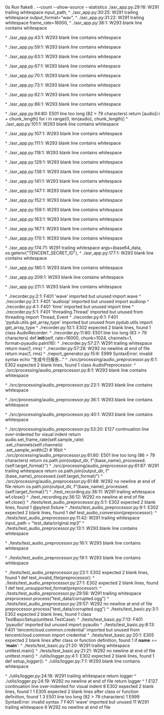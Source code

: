 0s
Run flake8 . --count --show-source --statistics
./asr_app.py:29:16: W291 trailing whitespace
    input_path, 
               ^
./asr_app.py:30:25: W291 trailing whitespace
    output_format="wav", 
                        ^
./asr_app.py:31:22: W291 trailing whitespace
    frame_rate=16000, 
                     ^
./asr_app.py:38:1: W293 blank line contains whitespace
        
^
./asr_app.py:43:1: W293 blank line contains whitespace
        
^
./asr_app.py:59:1: W293 blank line contains whitespace
        
^
./asr_app.py:63:1: W293 blank line contains whitespace
        
^
./asr_app.py:67:1: W293 blank line contains whitespace
        
^
./asr_app.py:70:1: W293 blank line contains whitespace
        
^
./asr_app.py:73:1: W293 blank line contains whitespace
        
^
./asr_app.py:82:1: W293 blank line contains whitespace
        
^
./asr_app.py:86:1: W293 blank line contains whitespace
    
^
./asr_app.py:94:80: E501 line too long (82 > 79 characters)
    return [audio[i:i + chunk_length] for i in range(0, len(audio), chunk_length)]
                                                                               ^
./asr_app.py:101:1: W293 blank line contains whitespace
    
^
./asr_app.py:107:1: W293 blank line contains whitespace
    
^
./asr_app.py:111:1: W293 blank line contains whitespace
    
^
./asr_app.py:118:1: W293 blank line contains whitespace
    
^
./asr_app.py:129:1: W293 blank line contains whitespace
    
^
./asr_app.py:138:1: W293 blank line contains whitespace
    
^
./asr_app.py:141:1: W293 blank line contains whitespace
    
^
./asr_app.py:147:1: W293 blank line contains whitespace
            
^
./asr_app.py:152:1: W293 blank line contains whitespace
                
^
./asr_app.py:159:1: W293 blank line contains whitespace
                
^
./asr_app.py:163:1: W293 blank line contains whitespace
                
^
./asr_app.py:167:1: W293 blank line contains whitespace
                
^
./asr_app.py:170:1: W293 blank line contains whitespace
                
^
./asr_app.py:174:71: W291 trailing whitespace
                    args=(base64_data, os.getenv("TENCENT_SECRET_ID"), 
                                                                      ^
./asr_app.py:177:1: W293 blank line contains whitespace
                
^
./asr_app.py:180:1: W293 blank line contains whitespace
    
^
./asr_app.py:209:1: W293 blank line contains whitespace
    
^
./asr_app.py:211:1: W293 blank line contains whitespace
    
^
./recorder.py:2:1: F401 'wave' imported but unused
import wave
^
./recorder.py:3:1: F401 'audioop' imported but unused
import audioop
^
./recorder.py:4:1: F401 'time' imported but unused
import time
^
./recorder.py:5:1: F401 'threading.Thread' imported but unused
from threading import Thread, Event
^
./recorder.py:6:1: F401 'pydub.utils.get_array_type' imported but unused
from pydub.utils import get_array_type
^
./recorder.py:10:1: E302 expected 2 blank lines, found 1
class AudioRecorder:
^
./recorder.py:11:80: E501 line too long (83 > 79 characters)
    def __init__(self, rate=16000, chunk=1024, channels=1, format=pyaudio.paInt16):
                                                                               ^
./recorder.py:57:27: W291 trailing whitespace
        return max(1, rms)                           ^
./recorder.py:57:28: W292 no newline at end of file
        return max(1, rms)                            ^
./report_generator.py:15:6: E999 SyntaxError: invalid syntax
echo "生成今日报告..."
     ^
./src/processing/audio_preprocessor.py:6:1: E302 expected 2 blank lines, found 1
class AudioPreprocessor:
^
./src/processing/audio_preprocessor.py:8:1: W293 blank line contains whitespace
    
^
./src/processing/audio_preprocessor.py:23:1: W293 blank line contains whitespace
            
^
./src/processing/audio_preprocessor.py:36:1: W293 blank line contains whitespace
            
^
./src/processing/audio_preprocessor.py:40:1: W293 blank line contains whitespace
            
^
./src/processing/audio_preprocessor.py:53:20: E127 continuation line over-indented for visual indent
        return audio.set_frame_rate(self.sample_rate)\
                   .set_channels(self.channels)\
                   .set_sample_width(2)  # 16bit
                   ^
./src/processing/audio_preprocessor.py:61:80: E501 line too long (86 > 79 characters)
        return os.path.join(output_dir, f"{base_name}_processed.{self.target_format}")                                                                                ^
./src/processing/audio_preprocessor.py:61:87: W291 trailing whitespace
        return os.path.join(output_dir, f"{base_name}_processed.{self.target_format}")                                                                                       ^
./src/processing/audio_preprocessor.py:61:88: W292 no newline at end of file
        return os.path.join(output_dir, f"{base_name}_processed.{self.target_format}")                                                                                        ^
./test_recording.py:36:11: W291 trailing whitespace
wf.close()           ^
./test_recording.py:36:12: W292 no newline at end of file
wf.close()            ^
./tests/test_audio_preprocessor.py:5:1: E302 expected 2 blank lines, found 1
@pytest.fixture
^
./tests/test_audio_preprocessor.py:9:1: E302 expected 2 blank lines, found 1
def test_audio_conversion(preprocessor):
^
./tests/test_audio_preprocessor.py:11:42: W291 trailing whitespace
    input_path = "test_data/original.mp3" 
                                         ^
./tests/test_audio_preprocessor.py:13:1: W293 blank line contains whitespace
    
^
./tests/test_audio_preprocessor.py:16:1: W293 blank line contains whitespace
    
^
./tests/test_audio_preprocessor.py:19:1: W293 blank line contains whitespace
    
^
./tests/test_audio_preprocessor.py:23:1: E302 expected 2 blank lines, found 1
def test_invalid_file(preprocessor):
^
./tests/test_audio_preprocessor.py:27:1: E302 expected 2 blank lines, found 1
def test_unsupported_format(preprocessor):
^
./tests/test_audio_preprocessor.py:29:56: W291 trailing whitespace
        preprocessor.process("test_data/corrupted.ogg")                                                        ^
./tests/test_audio_preprocessor.py:29:57: W292 no newline at end of file
        preprocessor.process("test_data/corrupted.ogg")                                                         ^
./tests/test_basic.py:3:1: E302 expected 2 blank lines, found 1
class TestBasicSetup(unittest.TestCase):
^
./tests/test_basic.py:7:13: F401 'pyaudio' imported but unused
            import pyaudio
            ^
./tests/test_basic.py:8:13: F401 'tencentcloud.common.credential' imported but unused
            from tencentcloud.common import credential
            ^
./tests/test_basic.py:20:1: E305 expected 2 blank lines after class or function definition, found 1
if __name__ == '__main__':
^
./tests/test_basic.py:21:20: W291 trailing whitespace
    unittest.main()                    ^
./tests/test_basic.py:21:21: W292 no newline at end of file
    unittest.main()                     ^
./utils/logger.py:4:1: E302 expected 2 blank lines, found 1
def setup_logger():
^
./utils/logger.py:7:1: W293 blank line contains whitespace
    
^
./utils/logger.py:24:18: W291 trailing whitespace
    return logger                  ^
./utils/logger.py:24:19: W292 no newline at end of file
    return logger                   ^
1     E127 continuation line over-indented for visual indent
8     E302 expected 2 blank lines, found 1
1     E305 expected 2 blank lines after class or function definition, found 1
3     E501 line too long (82 > 79 characters)
1     E999 SyntaxError: invalid syntax
7     F401 'wave' imported but unused
11    W291 trailing whitespace
6     W292 no newline at end of file